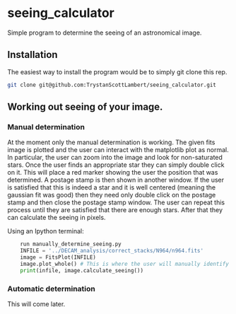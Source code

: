 # seeing_calculator
Simple program to determine the seeing of an astronomical image.

## Installation

The easiest way to install the program would be to simply git clone this rep.

```bash
git clone git@github.com:TrystanScottLambert/seeing_calculator.git
```

## Working out seeing of your image.

### Manual determination
At the moment only the manual determination is working. The given fits image is plotted and the user can interact with the matplotlib plot as normal. In particular, the user can zoom into the image and look for non-saturated stars. Once the user finds an appropriate star they can simply double click on it. This will place a red marker showing the user the position that was determined. A postage stamp is then shown in another window. If the user is satisfied that this is indeed a star and it is well centered (meaning the gaussian fit was good) then they need only double click on the postage stamp and then close the postage stamp window. The user can repeat this process until they are satisfied that there are enough stars. After that they can calculate the seeing in pixels.

Using an Ipython terminal:

```python
    run manually_determine_seeing.py    
    INFILE = '../DECAM_analysis/correct_stacks/N964/n964.fits'
    image = FitsPlot(INFILE)
    image.plot_whole() # This is where the user will manually identify stars.
    print(infile, image.calculate_seeing())
```

### Automatic determination
This will come later.